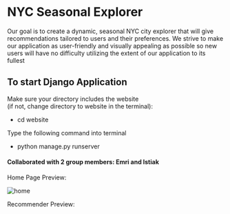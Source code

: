 # NYC Seasonal Explorer 

Our goal is to create a dynamic, seasonal NYC city explorer that will give recommendations tailored to users and their preferences. We strive to make our application as user-friendly and visually appealing as possible so new users will have no difficulty utilizing the extent of our application to its fullest

## To start Django Application
Make sure your directory includes the website  
(if not, change directory to website in the terminal):

- cd website

Type the following command into terminal 

- python manage.py runserver 

#### Collaborated with 2 group members: Emri and Istiak

Home Page Preview:

![home](https://github.com/darrencodes0/NYC-Seasonal-Explorer/assets/126924973/4406e813-00b8-48c7-ac65-9088291b41ed)

Recommender Preview:

